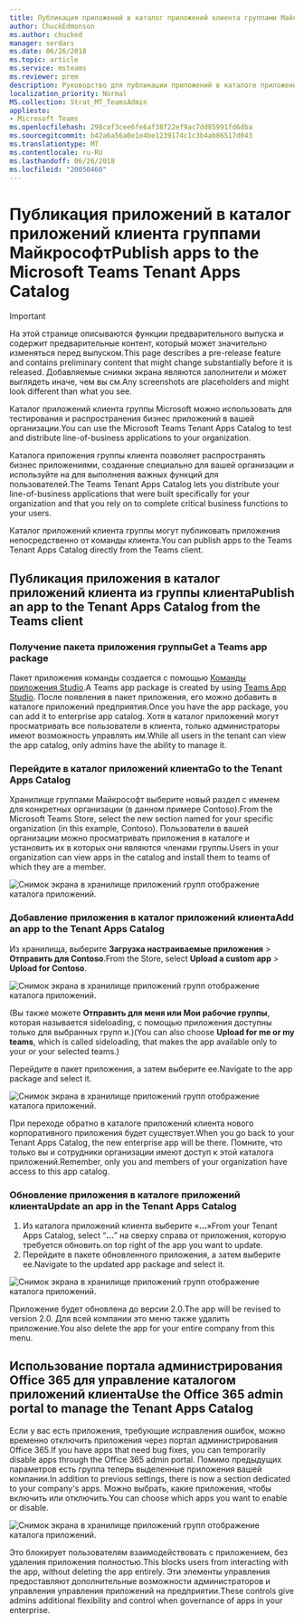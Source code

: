 ```yaml
---
title: Публикация приложений в каталог приложений клиента группами Майкрософт
author: ChuckEdmonson
ms.author: chucked
manager: serdars
ms.date: 06/26/2018
ms.topic: article
ms.service: msteams
ms.reviewer: prem
description: Руководство для публикации приложений в каталоге приложений Microsoft группы клиента.
localization_priority: Normal
MS.collection: Strat_MT_TeamsAdmin
appliesto:
- Microsoft Teams
ms.openlocfilehash: 298caf3cee6fe6af38f22ef9ac7dd85991fd6dba
ms.sourcegitcommit: b42a6a56a0e1e4be1239174c1c3b4ab86517d043
ms.translationtype: MT
ms.contentlocale: ru-RU
ms.lasthandoff: 06/26/2018
ms.locfileid: "20050460"
---
```

<a name="publish-apps-to-the-microsoft-teams-tenant-apps-catalog"></a><span data-ttu-id="c9214-103">Публикация приложений в каталог приложений клиента группами Майкрософт</span><span class="sxs-lookup"><span data-stu-id="c9214-103">Publish apps to the Microsoft Teams Tenant Apps Catalog</span></span>
=======================================================

> [!IMPORTANT]
> <span data-ttu-id="c9214-104">На этой странице описываются функции предварительного выпуска и содержит предварительные контент, который может значительно изменяться перед выпуском.</span><span class="sxs-lookup"><span data-stu-id="c9214-104">This page describes a pre-release feature and contains preliminary content that might change substantially before it is released.</span></span> <span data-ttu-id="c9214-105">Добавляемые снимки экрана являются заполнители и может выглядеть иначе, чем вы см.</span><span class="sxs-lookup"><span data-stu-id="c9214-105">Any screenshots are placeholders and might look different than what you see.</span></span>

<span data-ttu-id="c9214-106">Каталог приложений клиента группы Microsoft можно использовать для тестирования и распространения бизнес приложений в вашей организации.</span><span class="sxs-lookup"><span data-stu-id="c9214-106">You can use the Microsoft Teams Tenant Apps Catalog to test and distribute line-of-business applications to your organization.</span></span> 

<span data-ttu-id="c9214-107">Каталога приложения группы клиента позволяет распространять бизнес приложениями, созданные специально для вашей организации и используйте на для выполнения важных функций для пользователей.</span><span class="sxs-lookup"><span data-stu-id="c9214-107">The Teams Tenant Apps Catalog lets you distribute your line-of-business applications that were built specifically for your organization and that you rely on to complete critical business functions to your users.</span></span> 
 
<span data-ttu-id="c9214-108">Каталог приложений клиента группы могут публиковать приложения непосредственно от команды клиента.</span><span class="sxs-lookup"><span data-stu-id="c9214-108">You can publish apps to the Teams Tenant Apps Catalog directly from the Teams client.</span></span>

## <a name="publish-an-app-to-the-tenant-apps-catalog-from-the-teams-client"></a><span data-ttu-id="c9214-109">Публикация приложения в каталог приложений клиента из группы клиента</span><span class="sxs-lookup"><span data-stu-id="c9214-109">Publish an app to the Tenant Apps Catalog from the Teams client</span></span>

### <a name="get-a-teams-app-package"></a><span data-ttu-id="c9214-110">Получение пакета приложения группы</span><span class="sxs-lookup"><span data-stu-id="c9214-110">Get a Teams app package</span></span>

<span data-ttu-id="c9214-111">Пакет приложения команды создается с помощью [Команды приложения Studio](https://docs.microsoft.com/en-us/microsoftteams/platform/get-started/get-started-app-studio).</span><span class="sxs-lookup"><span data-stu-id="c9214-111">A Teams app package is created by using [Teams App Studio](https://docs.microsoft.com/en-us/microsoftteams/platform/get-started/get-started-app-studio).</span></span> <span data-ttu-id="c9214-112">После появления в пакет приложения, его можно добавить в каталоге приложений предприятия.</span><span class="sxs-lookup"><span data-stu-id="c9214-112">Once you have the app package, you can add it to enterprise app catalog.</span></span> <span data-ttu-id="c9214-113">Хотя в каталог приложений могут просматривать все пользователи в клиента, только администраторы имеют возможность управлять им.</span><span class="sxs-lookup"><span data-stu-id="c9214-113">While all users in the tenant can view the app catalog, only admins have the ability to manage it.</span></span>

### <a name="go-to-the-tenant-apps-catalog"></a><span data-ttu-id="c9214-114">Перейдите в каталог приложений клиента</span><span class="sxs-lookup"><span data-stu-id="c9214-114">Go to the Tenant Apps Catalog</span></span>

<span data-ttu-id="c9214-115">Хранилище группами Майкрософт выберите новый раздел с именем для конкретных организации (в данном примере Contoso).</span><span class="sxs-lookup"><span data-stu-id="c9214-115">From the Microsoft Teams Store, select the new section named for your specific organization (in this example, Contoso).</span></span> <span data-ttu-id="c9214-116">Пользователи в вашей организации можно просматривать приложения в каталоге и установить их в которых они являются членами группы.</span><span class="sxs-lookup"><span data-stu-id="c9214-116">Users in your organization can view apps in the catalog and install them to teams of which they are a member.</span></span> 

![Снимок экрана в хранилище приложений групп отображение каталога приложений.](media/private-app-store-teams-image01.png)

### <a name="add-an-app-to-the-tenant-apps-catalog"></a><span data-ttu-id="c9214-118">Добавление приложения в каталог приложений клиента</span><span class="sxs-lookup"><span data-stu-id="c9214-118">Add an app to the Tenant Apps Catalog</span></span>

<span data-ttu-id="c9214-119">Из хранилища, выберите **Загрузка настраиваемые приложения** > **Отправить для Contoso**.</span><span class="sxs-lookup"><span data-stu-id="c9214-119">From the Store, select **Upload a custom app** > **Upload for Contoso**.</span></span>

![Снимок экрана в хранилище приложений групп отображение каталога приложений.](media/private-app-store-teams-image02.png)

<span data-ttu-id="c9214-121">(Вы также можете **Отправить для меня или Мои рабочие группы**, которая называется sideloading, с помощью приложения доступны только для выбранных групп и.)</span><span class="sxs-lookup"><span data-stu-id="c9214-121">(You can also choose **Upload for me or my teams**, which is called sideloading, that makes the app available only to your or your selected teams.)</span></span> 

<span data-ttu-id="c9214-122">Перейдите в пакет приложения, а затем выберите ее.</span><span class="sxs-lookup"><span data-stu-id="c9214-122">Navigate to the app package and select it.</span></span>

![Снимок экрана в хранилище приложений групп отображение каталога приложений.](media/private-app-store-teams-image03.png)

<span data-ttu-id="c9214-124">При переходе обратно в каталоге приложений клиента нового корпоративного приложения будет существует.</span><span class="sxs-lookup"><span data-stu-id="c9214-124">When you go back to your Tenant Apps Catalog, the new enterprise app will be there.</span></span> <span data-ttu-id="c9214-125">Помните, что только вы и сотрудники организации имеют доступ к этой каталога приложений.</span><span class="sxs-lookup"><span data-stu-id="c9214-125">Remember, only you and members of your organization have access to this app catalog.</span></span>

### <a name="update-an-app-in-the-tenant-apps-catalog"></a><span data-ttu-id="c9214-126">Обновление приложения в каталоге приложений клиента</span><span class="sxs-lookup"><span data-stu-id="c9214-126">Update an app in the Tenant Apps Catalog</span></span>

1. <span data-ttu-id="c9214-127">Из каталога приложений клиента выберите «**...**»</span><span class="sxs-lookup"><span data-stu-id="c9214-127">From your Tenant Apps Catalog, select “**…**”</span></span> <span data-ttu-id="c9214-128">на сверху справа от приложения, которую требуется обновить.</span><span class="sxs-lookup"><span data-stu-id="c9214-128">on top right of the app you want to update.</span></span>
2. <span data-ttu-id="c9214-129">Перейдите в пакете обновленного приложения, а затем выберите ее.</span><span class="sxs-lookup"><span data-stu-id="c9214-129">Navigate to the updated app package and select it.</span></span>

![Снимок экрана в хранилище приложений групп отображение каталога приложений.](media/private-app-store-teams-image04.png)

<span data-ttu-id="c9214-131">Приложение будет обновлена до версии 2.0.</span><span class="sxs-lookup"><span data-stu-id="c9214-131">The app will be revised to version 2.0.</span></span> <span data-ttu-id="c9214-132">Для всей компании это меню также удалить приложение.</span><span class="sxs-lookup"><span data-stu-id="c9214-132">You also delete the app for your entire company from this menu.</span></span>

## <a name="use-the-office-365-admin-portal-to-manage-the-tenant-apps-catalog"></a><span data-ttu-id="c9214-133">Использование портала администрирования Office 365 для управление каталогом приложений клиента</span><span class="sxs-lookup"><span data-stu-id="c9214-133">Use the Office 365 admin portal to manage the Tenant Apps Catalog</span></span>

<span data-ttu-id="c9214-134">Если у вас есть приложения, требующие исправления ошибок, можно временно отключить приложения через портал администрирования Office 365.</span><span class="sxs-lookup"><span data-stu-id="c9214-134">If you have apps that need bug fixes, you can temporarily disable apps through the Office 365 admin portal.</span></span> <span data-ttu-id="c9214-135">Помимо предыдущих параметров есть группа теперь выделенные приложения вашей компании.</span><span class="sxs-lookup"><span data-stu-id="c9214-135">In addition to previous settings, there is now a section dedicated to your company's apps.</span></span> <span data-ttu-id="c9214-136">Можно выбрать, какие приложения, чтобы включить или отключить.</span><span class="sxs-lookup"><span data-stu-id="c9214-136">You can choose which apps you want to enable or disable.</span></span>

![Снимок экрана в хранилище приложений групп отображение каталога приложений.](media/private-app-store-teams-image05.png)

<span data-ttu-id="c9214-138">Это блокирует пользователям взаимодействовать с приложением, без удаления приложения полностью.</span><span class="sxs-lookup"><span data-stu-id="c9214-138">This blocks users from interacting with the app, without deleting the app entirely.</span></span> <span data-ttu-id="c9214-139">Эти элементы управления предоставляют дополнительные возможности администраторов и управления управления приложений на предприятии.</span><span class="sxs-lookup"><span data-stu-id="c9214-139">These controls give admins additional flexibility and control when governance of apps in your enterprise.</span></span> 


